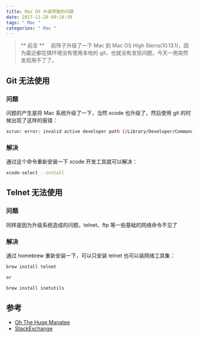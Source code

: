 ```yaml
---
title: Mac OS 升级导致的问题
date: 2017-11-20 09:10:39
tags: " Mac "
categories: " Mac "
---
```


> ** 前言 **
　前阵子升级了一下 Mac 到 Mac OS High Sierra(10.13.1)，因为最近都在搞环境没有使用本地的 git，也就没有发现问题，今天一用突然发现用不了了。

## Git 无法使用

### 问题

问题的产生是将 Mac 系统升级了一下，当然 xcode 也升级了，然后使用 git 的时候出现了这样的报错：

```bash
xcrun: error: invalid active developer path (/Library/Developer/CommandLineTools), missing xcrun at: /Library/Developer/CommandLineTools/usr/bin/xcrun
```

### 解决

通过这个命令重新安装一下 xcode 开发工具就可以解决：

```bash
xcode-select --install
```

## Telnet 无法使用

### 问题

同样是因为升级系统造成的问题，telnet、ftp 等一些基础的网络命令不见了

### 解决

通过 homebrew 重新安装一下，可以只安装 telnet 也可以装网络工具集：

```bash
brew install telnet

or

brew install inetutils
```

## 参考

- [Oh The Huge Manatee](https://ohthehugemanatee.org/blog/2015/10/01/how-i-got-el-capitain-working-with-my-developer-tools/)
- [StackExchange](https://apple.stackexchange.com/questions/299758/how-to-get-bsd-ftp-and-telnet-back-in-10-13-high-sierra)
